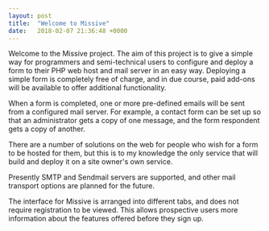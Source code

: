 ```yaml
---
layout: post
title:  "Welcome to Missive"
date:   2018-02-07 21:36:48 +0000
---
```


Welcome to the Missive project. The aim of this project is to give a simple way for
programmers and semi-technical users to configure and deploy a form to their PHP web
host and mail server in an easy way. Deploying a simple form is completely free of
charge, and in due course, paid add-ons will be available to offer additional
functionality.

When a form is completed, one or more pre-defined emails will be sent from a configured
mail server. For example, a contact form can be set up so that an administrator gets a
copy of one message, and the form respondent gets a copy of another.

There are a number of solutions on the web for people who wish for a form to be hosted
for them, but this is to my knowledge the only service that will build and deploy it
on a site owner's own service.

Presently SMTP and Sendmail servers are supported, and other mail transport options
are planned for the future.

The interface for Missive is arranged into different tabs, and does not require
registration to be viewed. This allows prospective users more information about
the features offered before they sign up.
